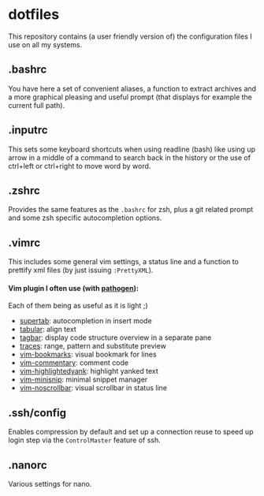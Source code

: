 # dotfiles

This repository contains (a user friendly version of) the configuration files I use on all my systems.


## .bashrc
You have here a set of convenient aliases, a function to extract archives and a more graphical pleasing and useful prompt 
(that displays for example the current full path). 

## .inputrc
This sets some keyboard shortcuts when using readline (bash) like using up arrow in a middle of a command to search back in the
history or the use of ctrl+left or ctrl+right to move word by word.

## .zshrc
Provides the same features as the `.bashrc` for zsh, plus a git related prompt and some zsh specific autocompletion options.

## .vimrc
This includes some general vim settings, a status line and a function to prettify xml files (by just issuing `:PrettyXML`).

#### Vim plugin I often use (with [pathogen](https://github.com/tpope/vim-pathogen)):
Each of them being as useful as it is light ;)
* [supertab](https://github.com/ervandew/supertab): autocompletion in insert mode
* [tabular](https://github.com/godlygeek/tabular): align text
* [tagbar](https://github.com/majutsushi/tagbar): display code structure overview in a separate pane
* [traces](https://github.com/markonm/traces.vim): range, pattern and substitute preview
* [vim-bookmarks](https://github.com/MattesGroeger/vim-bookmarks): visual bookmark for lines
* [vim-commentary](https://github.com/tpope/vim-commentary): comment code
* [vim-highlightedyank](https://github.com/machakann/vim-highlightedyank): highlight yanked text
* [vim-minisnip](https://github.com/tckmn/vim-minisnip): minimal snippet manager
* [vim-noscrollbar](https://github.com/gcavallanti/vim-noscrollbar): visual scrollbar in status line


## .ssh/config
Enables compression by default and set up a connection reuse to speed up login step via the `ControlMaster` feature of ssh.

## .nanorc
Various settings for nano.

